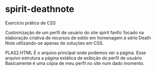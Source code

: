 # spirit-deathnote
 Exercício prático de CSS
 
 Customização de um perfil de usuário do site spirit fanfic focado na elaboração criativa de recursos de estilo em homenagem à série Death Note utilizando-se apenas de soluções em CSS.

 PLAS2.HTML
 É o arquivo principal onde podemos ver a página.
 Esse arquivo estrutura a página estática de exibição do perfil de usuário   Basicamente é uma cópia de meu perfil no site num dado momento.

